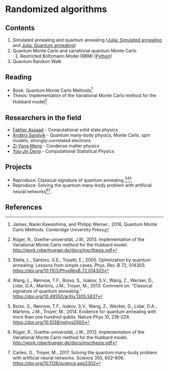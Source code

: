 # Randomized algorithms

## Contents
1. Simulated annealing and quantum annealing ([Julia: Simulated annealing](https://github.com/GiggleLiu/ScientificComputingDemos/tree/main/Spinglass) and [Julia: Quantum annealing](https://queracomputing.github.io/Bloqade.jl/dev/tutorials/2.adiabatic/main/))
2. Quantum Monte Carlo and variational quantum Monte Carlo
   1. Restricted Boltzmann Model (RBM) ([Python](https://github.com/GiggleLiu/marburg))
3. Quantum Random Walk

## Reading
- Book: Quantum Monte Carlo Methods[^Gubernatis2016]
- Thesis: Implementation of the Variational Monte Carlo method for the Hubbard model[^Ruger2013]

## Researchers in the field

- [Fakher Assaad](https://scholar.google.com/citations?hl=zh-CN&user=7JB0WRYAAAAJ) - Computational solid state physics
- [Anders Sandvik](https://scholar.google.com/citations?hl=zh-CN&user=IPi533gAAAAJ) - Quantum many-body physics, Monte Carlo, spin models, strongly-correlated electrons
- [Zi-Yang Meng](https://scholar.google.com/citations?hl=zh-CN&user=_aq-qEAAAAAJ) - Condense matter physics
- [You-Jin Deng](https://scholar.google.com/citations?hl=zh-CN&user=C_kzsgkAAAAJ) - Computational Statistical Physics

## Projects

- Reproduce: Classical signature of quantum annealing.[^Stella2005][^Wang2013][^Boixo2014].
- Reproduce: Solving the quantum many-body problem with artificial neural networks[^Ruger2013][^Carleo2017].

## References
[^Stella2005]: Stella, L., Santoro, G.E., Tosatti, E., 2005. Optimization by quantum annealing: Lessons from simple cases. Phys. Rev. B 72, 014303. https://doi.org/10.1103/PhysRevB.72.014303
[^Wang2013]: Wang, L., Rønnow, T.F., Boixo, S., Isakov, S.V., Wang, Z., Wecker, D., Lidar, D.A., Martinis, J.M., Troyer, M., 2013. Comment on: “Classical signature of quantum annealing.” https://doi.org/10.48550/arXiv.1305.5837
[^Carleo2017]: Carleo, G., Troyer, M., 2017. Solving the quantum many-body problem with artificial neural networks. Science 355, 602–606. https://doi.org/10.1126/science.aag2302
[^Boixo2014]: Boixo, S., Rønnow, T.F., Isakov, S.V., Wang, Z., Wecker, D., Lidar, D.A., Martinis, J.M., Troyer, M., 2014. Evidence for quantum annealing with more than one hundred qubits. Nature Phys 10, 218–224. https://doi.org/10.1038/nphys2900
[^Ruger2013]: Rüger, R., Goethe-universität, J.W., 2013. Implementation of the Variational Monte Carlo method for the Hubbard model. http://work.robertrueger.de/docs/mscthesis.pdf
[^Gubernatis2016]: James, Naoki Kawashima, and Philipp Werner., 2016, Quantum Monte Carlo Methods. Cambridge University Press
